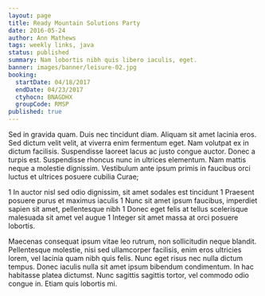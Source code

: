 ```yaml
---
layout: page
title: Ready Mountain Solutions Party
date: 2016-05-24
author: Ann Mathews
tags: weekly links, java
status: published
summary: Nam lobortis nibh quis libero iaculis, eget.
banner: images/banner/leisure-02.jpg
booking:
  startDate: 04/18/2017
  endDate: 04/23/2017
  ctyhocn: BNAGDHX
  groupCode: RMSP
published: true
---
```

Sed in gravida quam. Duis nec tincidunt diam. Aliquam sit amet lacinia eros. Sed dictum velit velit, at viverra enim fermentum eget. Nam volutpat ex in dictum facilisis. Suspendisse laoreet lacus ac justo congue auctor. Donec a turpis est. Suspendisse rhoncus nunc in ultrices elementum. Nam mattis neque a molestie dignissim. Vestibulum ante ipsum primis in faucibus orci luctus et ultrices posuere cubilia Curae;

1 In auctor nisl sed odio dignissim, sit amet sodales est tincidunt
1 Praesent posuere purus et maximus iaculis
1 Nunc sit amet ipsum faucibus, imperdiet sapien sit amet, pellentesque nibh
1 Donec eget felis at tellus scelerisque malesuada sit amet vel augue
1 Integer sit amet massa at orci posuere lobortis.

Maecenas consequat ipsum vitae leo rutrum, non sollicitudin neque blandit. Pellentesque molestie, nisi sed ullamcorper facilisis, enim eros ultricies lorem, vel lacinia quam nibh quis felis. Nunc eget risus nec nulla dictum tempus. Donec iaculis nulla sit amet ipsum bibendum condimentum. In hac habitasse platea dictumst. Nunc sagittis sagittis tortor, vel commodo odio congue in. Etiam quis lobortis mi.

